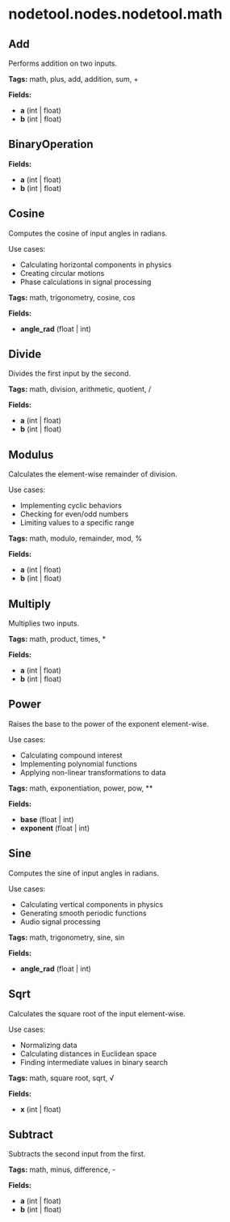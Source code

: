 # nodetool.nodes.nodetool.math

## Add

Performs addition on two inputs.

**Tags:** math, plus, add, addition, sum, +

**Fields:**
- **a** (int | float)
- **b** (int | float)


## BinaryOperation

**Fields:**
- **a** (int | float)
- **b** (int | float)


## Cosine

Computes the cosine of input angles in radians.

Use cases:
- Calculating horizontal components in physics
- Creating circular motions
- Phase calculations in signal processing

**Tags:** math, trigonometry, cosine, cos

**Fields:**
- **angle_rad** (float | int)


## Divide

Divides the first input by the second.

**Tags:** math, division, arithmetic, quotient, /

**Fields:**
- **a** (int | float)
- **b** (int | float)


## Modulus

Calculates the element-wise remainder of division.

Use cases:
- Implementing cyclic behaviors
- Checking for even/odd numbers
- Limiting values to a specific range

**Tags:** math, modulo, remainder, mod, %

**Fields:**
- **a** (int | float)
- **b** (int | float)


## Multiply

Multiplies two inputs.

**Tags:** math, product, times, *

**Fields:**
- **a** (int | float)
- **b** (int | float)


## Power

Raises the base to the power of the exponent element-wise.

Use cases:
- Calculating compound interest
- Implementing polynomial functions
- Applying non-linear transformations to data

**Tags:** math, exponentiation, power, pow, **

**Fields:**
- **base** (float | int)
- **exponent** (float | int)


## Sine

Computes the sine of input angles in radians.

Use cases:
- Calculating vertical components in physics
- Generating smooth periodic functions
- Audio signal processing

**Tags:** math, trigonometry, sine, sin

**Fields:**
- **angle_rad** (float | int)


## Sqrt

Calculates the square root of the input element-wise.

Use cases:
- Normalizing data
- Calculating distances in Euclidean space
- Finding intermediate values in binary search

**Tags:** math, square root, sqrt, √

**Fields:**
- **x** (int | float)


## Subtract

Subtracts the second input from the first.

**Tags:** math, minus, difference, -

**Fields:**
- **a** (int | float)
- **b** (int | float)


